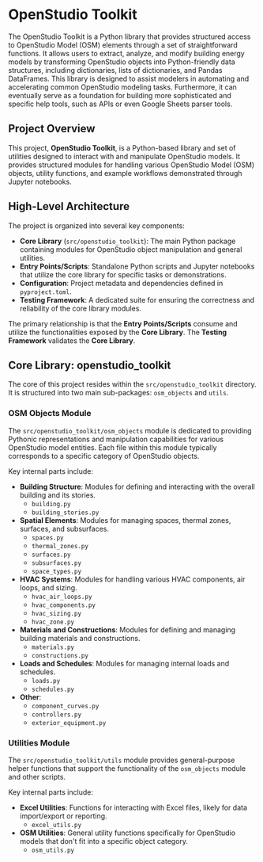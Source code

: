 # OpenStudio Toolkit

The OpenStudio Toolkit is a Python library that provides structured access to OpenStudio Model (OSM) elements through a set of straightforward functions. It allows users to extract, analyze, and modify building energy models by transforming OpenStudio objects into Python-friendly data structures, including dictionaries, lists of dictionaries, and Pandas DataFrames. This library is designed to assist modelers in automating and accelerating common OpenStudio modeling tasks. Furthermore, it can eventually serve as a foundation for building more sophisticated and specific help tools, such as APIs or even Google Sheets parser tools.

## Project Overview

This project, **OpenStudio Toolkit**, is a Python-based library and set of utilities designed to interact with and manipulate OpenStudio models. It provides structured modules for handling various OpenStudio Model (OSM) objects, utility functions, and example workflows demonstrated through Jupyter notebooks.

## High-Level Architecture

The project is organized into several key components:

*   **Core Library** (`src/openstudio_toolkit`): The main Python package containing modules for OpenStudio object manipulation and general utilities.
*   **Entry Points/Scripts**: Standalone Python scripts and Jupyter notebooks that utilize the core library for specific tasks or demonstrations.
*   **Configuration**: Project metadata and dependencies defined in `pyproject.toml`.
*   **Testing Framework**: A dedicated suite for ensuring the correctness and reliability of the core library modules.

The primary relationship is that the **Entry Points/Scripts** consume and utilize the functionalities exposed by the **Core Library**. The **Testing Framework** validates the **Core Library**.

## Core Library: openstudio_toolkit

The core of this project resides within the `src/openstudio_toolkit` directory. It is structured into two main sub-packages: `osm_objects` and `utils`.

### OSM Objects Module

The `src/openstudio_toolkit/osm_objects` module is dedicated to providing Pythonic representations and manipulation capabilities for various OpenStudio model entities. Each file within this module typically corresponds to a specific category of OpenStudio objects.

Key internal parts include:

*   **Building Structure**: Modules for defining and interacting with the overall building and its stories.
    *   `building.py`
    *   `building_stories.py`
*   **Spatial Elements**: Modules for managing spaces, thermal zones, surfaces, and subsurfaces.
    *   `spaces.py`
    *   `thermal_zones.py`
    *   `surfaces.py`
    *   `subsurfaces.py`
    *   `space_types.py`
*   **HVAC Systems**: Modules for handling various HVAC components, air loops, and sizing.
    *   `hvac_air_loops.py`
    *   `hvac_components.py`
    *   `hvac_sizing.py`
    *   `hvac_zone.py`
*   **Materials and Constructions**: Modules for defining and managing building materials and constructions.
    *   `materials.py`
    *   `constructions.py`
*   **Loads and Schedules**: Modules for managing internal loads and schedules.
    *   `loads.py`
    *   `schedules.py`
*   **Other**:
    *   `component_curves.py`
    *   `controllers.py`
    *   `exterior_equipment.py`

### Utilities Module

The `src/openstudio_toolkit/utils` module provides general-purpose helper functions that support the functionality of the `osm_objects` module and other scripts.

Key internal parts include:

*   **Excel Utilities**: Functions for interacting with Excel files, likely for data import/export or reporting.
    *   `excel_utils.py`
*   **OSM Utilities**: General utility functions specifically for OpenStudio models that don't fit into a specific object category.
    *   `osm_utils.py`

<!-- ## Testing Framework (not yet implemented)

The `tests` directory contains unit tests to ensure the correctness and stability of the `openstudio_toolkit` library. The structure mirrors the `src` directory, with separate test files for each module.

*   **OSM Objects Tests**: Tests for the `osm_objects` module.
*   **Utilities Tests**: Tests for the `utils` module. -->
